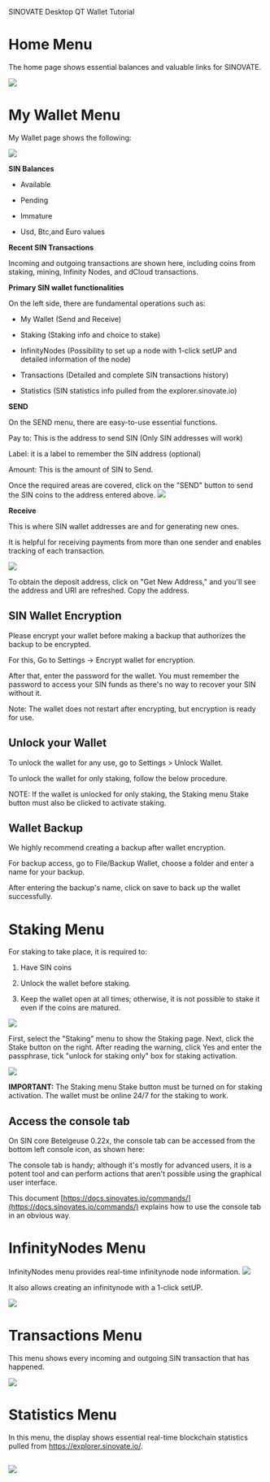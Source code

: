 SINOVATE Desktop QT Wallet Tutorial

  # Home Menu
    

The home page shows essential balances and valuable links for SINOVATE.

![](https://lh3.googleusercontent.com/Peo8tqUY3PYVLXPHWKnUyd5MKE6FHLXtI3-sD83lwCoMKlAG3IUxF0QeiWhXwrtzUPZAYfjLRz8aaPzMsqq_cw_DxmT4iPczq9XHE16L8ptg-b3bZ0YDBfEkv8NHaesH7thtFI6Q)

  

  # My Wallet Menu
    

My Wallet page shows the following:

![](https://lh6.googleusercontent.com/Sdw7b5W4t-pyFkrukBPJ_-GMWDD_OeeVxENQQaRJ4Z2hZB09lLBVftNgPvJaj76eKt1DKAmqRsJ3p2ok1IFm86Vgi5ZXBb7GzMCcyqjDKo597EvPwpnZKu9D0VfNMQzT52jLytnF)

  

**SIN Balances** 

-   Available
    
-   Pending
    
-   Immature
    
-   Usd, Btc,and Euro values

    

  

**Recent SIN Transactions**

Incoming and outgoing transactions are shown here, including coins from staking, mining, Infinity Nodes, and dCloud transactions.

  

**Primary SIN wallet functionalities**

On the left side, there are fundamental operations such as:

-   My Wallet (Send and Receive)
    
-   Staking (Staking info and choice to stake)
    
-   InfinityNodes (Possibility to set up a node with 1-click setUP and detailed information of the node)
    
-   Transactions (Detailed and complete SIN transactions history)
    
-   Statistics (SIN statistics info pulled from the explorer.sinovate.io)
    






 **SEND**

On the SEND menu, there are easy-to-use essential functions. 

Pay to: This is the address to send SIN (Only SIN addresses will work)

Label: it is a label to remember the SIN address (optional)

Amount: This is the amount of SIN to Send.

Once the required areas are covered, click on the "SEND" button to send the SIN coins to the address entered above.
![](https://lh4.googleusercontent.com/cmzZaHryrIfJi4mmgVj7oxl4yqE2u3eITfHtgi5_Bhu3M_FK5_v5YJS-gGQRVLQb3tiCHTsiIqLPmL6d1obRZc6Np5bjYmKqslbVCQGjSAr5ATnjzXw5pts_xaOFIPblNJl9c49I)
  

**Receive**

This is where SIN wallet addresses are and for generating new ones.

It is helpful for receiving payments from more than one sender and enables tracking of each transaction.

![](https://lh5.googleusercontent.com/FUTOutRNgE8F0Njaw2EzFZIHSxIQxF2qWUc4p6NIslAfgXHiI_JD7TwOKpOtL5F-IFfikPcnwfcd_OmREfqdrxlYF0Cmry4Z0b-VIAWL37h3DCRXUXsteDozok0MqI8y7VCvv8Ml)

To obtain the deposit address, click on "Get New Address," and you'll see the address and URI are refreshed. Copy the address.

  

## SIN Wallet Encryption

Please encrypt your wallet before making a backup that authorizes the backup to be encrypted.

For this, Go to Settings -> Encrypt wallet for encryption.

  
  

After that, enter the password for the wallet. You must remember the password to access your SIN funds as there's no way to recover your SIN without it.

  

Note: The wallet does not restart after encrypting, but encryption is ready for use.

## Unlock your Wallet

To unlock the wallet for any use, go to Settings > Unlock Wallet.

To unlock the wallet for only staking, follow the below procedure.

NOTE: If the wallet is unlocked for only staking, the Staking menu Stake button must also be clicked to activate staking.

  

## Wallet Backup

We highly recommend creating a backup after wallet encryption.

  

For backup access, go to File/Backup Wallet, choose a folder and enter a name for your backup.

After entering the backup's name, click on save to back up the wallet successfully.

 

  # Staking Menu
    

For staking to take place, it is required to:

1.  Have SIN coins
    
2.  Unlock the wallet before staking.
    
3.  Keep the wallet open at all times; otherwise, it is not possible to stake it even if the coins are matured.
    
![](https://lh5.googleusercontent.com/Aincl1i2iHTJ-G1mDrFAoxKgNUZzGSBTPnhl8URESQggf2X_x9kTc34E7aYLw1vHFijFU7IbSqj5_l4TzULdBO_4nXEOlqR4jYN8Wkug19TR1UFDnZUDTNx_vNTiJEKH5HVyZHO9)
  

First, select the "Staking" menu to show the Staking page. Next, click the Stake button on the right. After reading the warning, click Yes and enter the passphrase, tick "unlock for staking only" box for staking activation.

 ![](https://lh3.googleusercontent.com/6aDd9-PGH5YpQHOEcELlyOIpqMDGHspSPz4QpWlqvu8kH-MiR_fawnh1S7p4Qp2AzbpGu3RYfZcAGa_CzqJksCSIfcYiGqAefF2UobHFLXfy7rAY3l7UGmLyteS9AbeDr_VxRKuR) 

**IMPORTANT:** The Staking menu Stake button must be turned on for staking activation. The wallet must be online 24/7 for the staking to work.

  
  

## Access the console tab

On SIN core Betelgeuse 0.22x, the console tab can be accessed from the bottom left console icon, as shown here:

  
  

The console tab is handy; although it's mostly for advanced users, it is a potent tool and can perform actions that aren't possible using the graphical user interface.

This document [https://docs.sinovates.io/commands/](https://docs.sinovates.io/commands/) explains how to use the console tab in an obvious way.

  
  

  # InfinityNodes Menu

  InfinityNodes menu provides real-time infinitynode node information.
  ![](https://lh6.googleusercontent.com/9DpeVqrWXIfPIiKcN-HuYj9bZGsUhZ_Sv2NPyXOPknt93q3Gu6_n6ZsUGrGCxzFzQIXMOW0LdeXHIjrfM350EVIrbeu0EL2hFkT3cH5O1xY577t1x1g4jCVMXpOHMquSY7iyJcg_)
  
  
  It also allows creating an infinitynode with a 1-click setUP.
  
  ![](https://lh5.googleusercontent.com/_L3krValK2eYIk3toMZ18CEZaTpBkPVFyPGmiE_oP33AqsL5pmOOvcrpCcveIVPMPl2B1JqVWoQq_wBYEjkcXgJ-bDp1clOKu9o3xeRo2jfg7wpU5zTDyrnT6E0t9PTYqLsbfdVr)
  
  

  # Transactions Menu

This menu shows every incoming and outgoing SIN transaction that has happened.

![](https://lh6.googleusercontent.com/XVY5rOFL9a3TFhwT7dMgvUl2q4Rf3wOBNl_jbe-1Hibid0-BmWP1w5eKppDmgN3FooOLhlga7ryx-AHvCOaMm5QURsfR9RBMXN6MBnaMyM_bKg3NSuDxw55itYLnMt4E-J8MnUEH)

  

  # Statistics Menu

  In this menu, the display shows essential real-time blockchain statistics pulled from https://explorer.sinovate.io/.

## ![](https://lh5.googleusercontent.com/U2t-KWvSZCNlhcl4v7mr1_OmkUw9NILKNWPQxyP7TpI6YglTG8Cd2HCiHleKTqPFT86fouM8lCHD9av7NEOVSBYfcc9cX1bGpCBR7wVXyTw7Q8KI85srSYxmZbdRcy4axOb8KE4Q)
